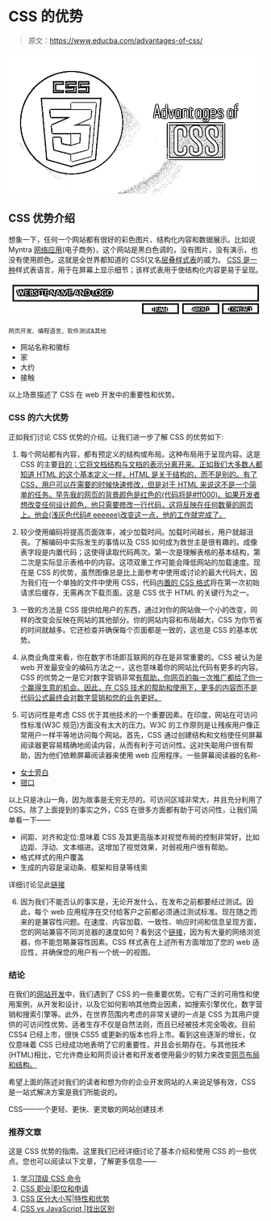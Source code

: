 # CSS 的优势

> 原文：<https://www.educba.com/advantages-of-css/>

![ADVANTAGES-OF-CSS](img/69a427cdebedd7e3dc3b72516e389f72.png)



## CSS 优势介绍

想象一下，任何一个网站都有很好的彩色图片、结构化内容和数据展示。比如说 Myntra [网络应用](https://www.educba.com/what-is-web-application/)(电子商务)，这个网站是黑白色调的，没有图片，没有演示，也没有使用颜色。这就是全世界都知道的 CSS(又名[层叠样式表](https://www.educba.com/cheat-sheet-css/)的威力。 [CSS 是一种](https://www.educba.com/what-is-css/)样式表语言，用于在屏幕上显示细节；该样式表用于使结构化内容更易于呈现。

![ADVANTAGES-OF-CSS 1](img/7b4d4d3d00095f327be5b559be72f97a.png)



<small>网页开发、编程语言、软件测试&其他</small>

*   网站名称和徽标
*   家
*   大约
*   接触

以上场景描述了 CSS 在 web 开发中的重要性和优势。

### CSS 的六大优势

正如我们讨论 CSS 优势的介绍。让我们进一步了解 CSS 的优势如下:

1.  每个网站都有内容，都有预定义的结构或布局。这种布局用于呈现内容。这是 CSS 的主要[目的；它将文档结构与文档的表示分离开来。正如我们大多数人都知道 HTML 的这个基本定义一样，HTML 是关于结构的，而不是别的。有了 CSS，用户可以在需要的时候快速修改，但是对于 HTML 来说这不是一个简单的任务](https://www.educba.com/css-arrow/)[。早先我的网页的背景颜色是红色的(代码将是#ff000)。如果开发者想改变任何设计颜色，他只需要修改一行代码，这将反映在任何数量的网页上。他会(浅灰色代码# eeeeee)改变这一点，他的工作就完成了。](https://www.educba.com/html-works/)

2.  较少使用编码将提高页面效率，减少加载时间。加载时间越长，用户就越沮丧。了解编码中实际发生的事情以及 CSS 如何成为救世主是很有趣的。成像表字段是内置代码；这使得读取代码两次。第一次是理解表格的基本结构，第二次是实际显示表格中的内容。这项双重工作可能会降低网站的加载速度。现在是 CSS 的优势，虽然图像总是比上面参考中使用或讨论的最大代码大，因为我们在一个单独的文件中使用 CSS，代码[内置的 CSS 格式](https://www.educba.com/css-text-formatting/)将在第一次初始请求后缓存，无需再次下载页面。这是 CSS 优于 HTML 的关键行为之一。

3.  一致的方法是 CSS 提供给用户的东西，通过对你的网站做一个小的改变，同样的改变会反映在网站的其他部分。你的网站内容和布局越大，CSS 为你节省的时间就越多。它还检查并确保每个页面都是一致的，这也是 CSS 的基本优势。

4.  从商业角度来看，你在数字市场即互联网的存在是非常重要的。CSS 被认为是 web 开发最安全的编码方法之一，这也意味着你的网站比代码有更多的内容。CSS 的优势之一是它对数字营销非常[有帮助，你网页的每一次推广都给了你一个赢得生意的机会。因此，在 CSS 技术的帮助和使用下，更多的内容而不是代码公式最终会对数字营销和您的业务更好。](https://www.educba.com/digital-marketing-tips/)

5.  可访问性是考虑 CSS 优于其他技术的一个重要因素。在印度，网站在可访问性标准(W3C 规范)方面没有太大的压力。W3C 的工作原则是让残疾用户像正常用户一样平等地访问每个网站。首先，CSS 通过创建结构和文档使任何屏幕阅读器更容易精确地阅读内容，从而有利于可访问性。这对失聪用户很有帮助，因为他们依赖屏幕阅读器来使用 web 应用程序。一些屏幕阅读器的名称-

*   [女士旁白](https://en.wikipedia.org/wiki/Microsoft_Narrator)
*   [钳口](https://en.wikipedia.org/wiki/JAWS_(screen_reader))

以上只是冰山一角，因为故事是无穷无尽的。可访问区域非常大，并且充分利用了 CSS。除了上面提到的事实之外，CSS 在很多方面都有助于可访问性，让我们简单看一下——

*   间距、对齐和定位:意味着 CSS 及其更高版本对视觉布局的控制非常好，比如边距、浮动、文本缩进。这增加了视觉效果，对弱视用户很有帮助。
*   格式样式的用户覆盖
*   生成的内容是滚动条、框架和目录等线索

详细讨论见此[链接](https://www.w3.org/TR/CSS-access/)

6.  因为我们不能否认的事实是，无论开发什么，在发布之前都要经过测试。因此，每个 web 应用程序在交付给客户之前都必须通过测试标准。现在随之而来的是兼容性问题。在速度、内容加载、一致性、响应时间和信息呈现方面，您的网站兼容不同浏览器的速度如何？看到这个[链接](https://en.wikipedia.org/wiki/List_of_web_browsers)，因为有大量的网络浏览器，你不能忽略兼容性因素。CSS 样式表在上述所有方面增加了您的 web 适应性，并确保您的用户有一个统一的视图。

### **结论**

在我们的[网站开发](https://www.educba.com/web-design-and-development/)中，我们遇到了 CSS 的一些重要优势。它有广泛的可用性和使用案例，从开发和设计，以及它如何影响其他商业因素，如搜索引擎优化，数字营销和搜索引擎等。此外，在世界范围内考虑的非常关键的一点是 CSS 为其用户提供的可访问性优势。适者生存不仅是自然法则，而且已经被技术完全吸收。目前 CSS4 已经上市，很快 CSS5 或更新的版本也将上市。看到这些逐渐的增长，仅仅意味着 CSS 已经成功地表明了它的重要性，并且会长期存在。与其他技术(HTML)相比，它允许商业和网页设计者和开发者使用最少的努力来改变[网页布局和结构。](https://www.educba.com/css-layout/)

希望上面的陈述对我们的读者和想为你的企业开发网站的人来说足够有效，CSS 是一站式解决方案是我们所能说的。

CSS——一个更轻、更快、更灵敏的网站创建技术

### 推荐文章

这是 CSS 优势的指南。这里我们已经详细讨论了基本介绍和使用 CSS 的一些优点。您也可以阅读以下文章，了解更多信息——

1.  [学习顶级 CSS 命令](https://www.educba.com/css-commands/)
2.  [CSS 职业|职位和申请](https://www.educba.com/career-in-css/)
3.  [CSS 区分大小写|特性和优势](https://www.educba.com/is-css-case-sensitive/)
4.  [CSS vs JavaScript |找出区别](https://www.educba.com/css-vs-javascript/)





